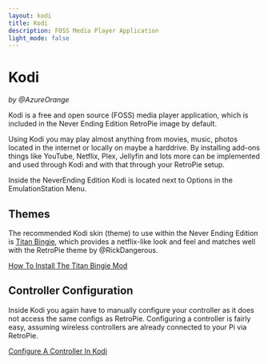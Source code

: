 ```yaml
---
layout: kodi
title: Kodi
description: FOSS Media Player Application
light_mode: false
---
```


# Kodi   
_by @AzureOrange_

Kodi is a free and open source (FOSS) media player application, which is included in the Never Ending Edition RetroPie image by default. 

Using Kodi you may play almost anything from movies, music, photos located in the internet or locally on maybe a harddrive. By installing add-ons things like YouTube, Netflix, Plex, Jellyfin and lots more can be implemented and used through Kodi and with that through your RetroPie setup.

Inside the NeverEnding Edition Kodi is located next to Options in the EmulationStation Menu.

## Themes

The recommended Kodi skin (theme) to use within the Never Ending Edition is [Titan Bingie](https://forum.kodi.tv/showthread.php?tid=355993), which provides a netflix-like look and feel and matches well with the RetroPie theme by @RickDangerous.

[How To Install The Titan Bingie Mod](/kodi/titan-bingie-mod.md)

## Controller Configuration

Inside Kodi you again have to manually configure your controller as it does not access the same configs as RetroPie. Configuring a controller is fairly easy, assuming wireless controllers are already connected to your Pi via RetroPie.

[Configure A Controller In Kodi](/kodi/controller-configuration.md)

